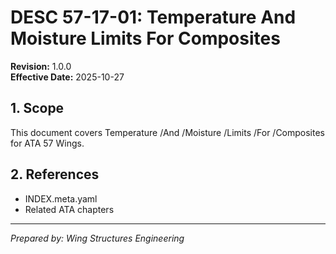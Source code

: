 # DESC 57-17-01: Temperature And Moisture Limits For Composites

**Revision:** 1.0.0  
**Effective Date:** 2025-10-27

## 1. Scope
This document covers Temperature /And /Moisture /Limits /For /Composites for ATA 57 Wings.

## 2. References
- INDEX.meta.yaml
- Related ATA chapters

---
*Prepared by: Wing Structures Engineering*
